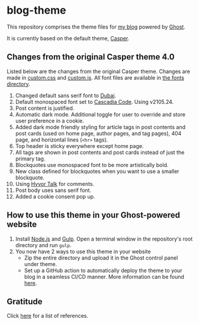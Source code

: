 # blog-theme

This repository comprises the theme files for [my blog](https://blog.pratyushnalam.com) powered by [Ghost](https://ghost.org).

It is currently based on the default theme, [Casper](https://github.com/TryGhost/Casper).

## Changes from the original Casper theme 4.0

Listed below are the changes from the original Casper theme. Changes are made in [custom.css](assets/css/custom.css) and [custom.js](assets/js/custom.js). All font files are available in [the fonts directory](assets/fonts).

1. Changed default sans serif font to [Dubai](https://dubaifont.com/).
2. Default monospaced font set to [Cascadia Code](https://github.com/microsoft/cascadia-code). Using v2105.24.
3. Post content is justified.
4. Automatic dark mode. Additional toggle for user to override and store user preference in a cookie.
5. Added dark mode friendly styling for article tags in post contents and post cards (used on home page, author pages, and tag pages), 404 page, and horizontal lines (`<hr>` tags).
6. Top header is sticky everywhere except home page.
7. All tags are shown in post contents and post cards instead of just the primary tag.
8. Blockquotes use monospaced font to be more artistically bold.
9. New class defined for blockquotes when you want to use a smaller blockquote.
10. Using [Hyvor Talk](https://talk.hyvor.com/) for comments.
11. Post body uses sans serif font.
12. Added a cookie consent pop up.

## How to use this theme in your Ghost-powered website

1. Install [Node.js](https://nodejs.org/) and [Gulp](https://gulpjs.com/). Open a terminal window in the repository's root directory and run `gulp`.
2. You now have 2 ways to use this theme in your website
    * Zip the entire directory and upload it in the Ghost control panel under theme.
    * Set up a GitHub action to automatically deploy the theme to your blog in a seamless CI/CD manner. More information can be found [here](https://github.com/marketplace/actions/deploy-ghost-theme).

## Gratitude

Click [here](THANKS.md) for a list of references.
